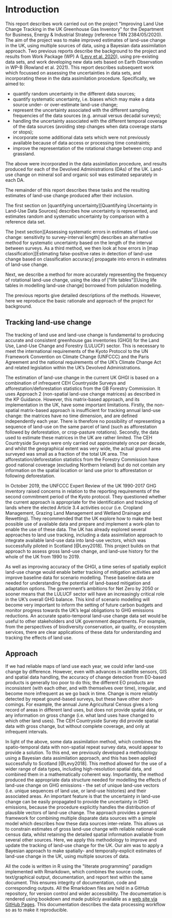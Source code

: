 # Introduction
<!--- { rendering -->

<!--- } -->


This report describes work carried out on the project 
 "Improving Land Use Change Tracking in the UK Greenhouse Gas Inventory" for the Department for Business, Energy & Industrial Strategy (reference TRN 2384/05/2020). The aim of the project was to make improved estimates of land-use change in the UK, using multiple sources of data, using a Bayesian data assimilation approach.  Two previous reports describe the background to the project and results from Work Package (WP) A ([Levy et al. 2020](https://nerc-ceh.github.io/luc_track/)), using pre-existing data sets, and work developing new data sets based on Earth Observation in WP-B (Rowland et al. 2021).
This report describes subsequent work which focussed on assessing the uncertainties in data sets, and incorporating these in the data assimilation procedure.
Specifically, we aimed to:

* quantify random uncertainty in the different data sources;
* quantify systematic uncertainty, i.e. biases which may make a data source under- or over-estimate land-use change;
* represent the uncertainty associated with the different sampling frequencies of the data sources (e.g. annual versus decadal surveys);
* handling the uncertainty associated with the different temporal coverage of the data sources (avoiding step changes when data coverage starts or stops);
* incorporate some additional data sets which were not previously available because of data access or processing time constraints;
* improve the representation of the rotational change between crop and grassland.

The above were incorporated in the data assimilation procedure, and results produced for each of the Devolved Administrations (DAs) of the UK.  Land-use change on mineral soil and organic soil was estimated separately in each DA.

The remainder of this report describes these tasks and the resulting estimates of land-use change produced after their inclusion.  

The first section on [quantifying uncertainty][Quantifying Uncertainty in Land-Use Data Sources] describes how uncertainty is represented, and estimates random and systematic uncertainty by comparison with a reference data set.

The [next section][Assessing systematic errors in estimates of land-use change: sensitivity to survey-interval length] describes an alternative method for systematic uncertainty based on the length of the interval between surveys.
As a third method, we then look at how errors in [map classification][Estimating false-positive rates in detection of land-use change based on classification accuracy] propagate into errors in estimates of land-use change.

Next, we describe a method for more accurately representing the frequency of rotational land-use change, using the idea of ["life tables"][Using life tables in modelling land-use change] borrowed from polulation modelling.

The previous reports give detailed descriptions of the methods.  However, here we reproduce the basic rationale and approach of the project for background.

## Tracking land-use change
The tracking of land use and land-use change is fundamental to producing accurate and consistent greenhouse gas inventories (GHGI) for the Land Use, Land-Use Change and Forestry (LULUCF) sector. This is necessary to meet the international requirements of the Kyoto Protocol to the UN Framework Convention on Climate Change (UNFCCC) and the Paris Agreement and the national requirements of the UK’s Climate Change Act and related legislation within the UK’s Devolved Administrations.

The estimation of land-use change in the current UK GHGI is based on a combination of infrequent CEH Countryside Surveys and afforestation/deforestation statistics from the GB Forestry Commission. It uses Approach 2 (non-spatial land-use change matrices) as described in the KP Guidance. However, this matrix-based approach, and its implementation in the UK, have some important limitations. Firstly, the non-spatial matrix-based approach is insufficient for tracking annual land-use change: the matrices have no time dimension, and are defined independently each year. There is therefore no possibility of representing a sequence of land-use on the same parcel of land (such as afforestation followed by deforestation, or crop-pasture rotations). Secondly, the data used to estimate these matrices in the UK are rather limited. The CEH Countryside Surveys were only carried out approximately once per decade, and whilst the geographical extent was very wide, the actual ground area surveyed was small as a fraction of the total UK area. The afforestation/deforestation statistics from the Forestry Commission have good national coverage (excluding Northern Ireland) but do not contain any information on the spatial location or land use prior to afforestation or following deforestation.

In October 2019, the UNFCCC Expert Review of the UK 1990-2017 GHG inventory raised concerns in relation to the reporting requirements of the second commitment period of the Kyoto protocol. They questioned whether the current approach is appropriate for the identification and tracking of lands where the elected Article 3.4 activities occur (i.e. Cropland Management, Grazing Land Management and Wetland Drainage and Rewetting). They recommended that the UK explore how to make the best possible use of available data and prepare and implement a work-plan to enable the use of these data. The UK has already explored several approaches to land use tracking, including a data assimilation approach to integrate available land-use data into land-use vectors, which was successfully piloted in Scotland [@Levy2018]. This project builds on that approach to assess gross land-use change, and land-use history for the whole of the UK from 1990 to 2019. 

As well as improving accuracy of the GHGI, a time series of spatially explicit land-use change would enable better tracking of mitigation activities and improve baseline data for scenario modelling. These baseline data are needed for understanding the potential of land-based mitigation and adaptation options. The government’s ambitions for Net Zero by 2050 or sooner means that the LULUCF sector will have an increasingly critical role in the UK’s overall GHG balance. This kind of scenario modelling will become very important to inform the setting of future carbon budgets and monitor progress towards the UK’s legal obligations to GHG emissions reductions. An accurate spatio-temporal land-use change data set would be useful to other stakeholders and UK government departments. For example, from the perspectives of biodiversity conservation, air quality, or ecosystem services, there are clear applications of these data for understanding and tracking the effects of land use.

## Approach 
If we had reliable maps of land use each year, we could infer land-use change by difference.  However, even with advances in satellite sensors, GIS and spatial data handling, the accuracy of change detection from EO-based products is generally too poor to do this; the different EO products are inconsistent (with each other, and with themselves over time), irregular, and become more infrequent as we go back in time.
Change is more reliably detected by repeat gound-based surveys, but these have other short-comings. For example, the annual June Agricultural Census gives a long record of areas in different land uses, but does not provide spatial data, or any information on gross change (i.e. what land uses have changed to which other land uses). The CEH Countryside Survey did provide spatial data with gross change, but without complete coverage, and only at infrequent intervals.

In light of the above, some data assimilation method, which combines the spatio-temporal data with non-spatial repeat survey data, would appear to provide a solution. To this end, we previously developed a methodology using a Bayesian data assimilation approach, and this has been applied successfully to Scotland [@Levy2018]. This method allowed for the use of a wider range of data types, including high-resolution spatial data, and combined them in a mathematically coherent way. Importantly, the method produced the appropriate data structure needed for modelling the effects of land-use change on GHG emissions - the set of unique land-use vectors (i.e. unique sequences of land use, or land-use histories) and their associated areas. An important feature is that the uncertainty in land-use change can be easily propagated to provide the uncertainty in GHG emissions, because the procedure explicitly handles the distribution of plausible vectors of land-use change.
The approach provides a general framework for combining multiple disparate data sources with a simple model which describes how these data sources inter-relate. This allows us to constrain estimates of gross land-use change with reliable national-scale census data, whilst retaining the detailed spatial information available from several other sources. Here, we apply this  methodology to improve and update the tracking of land-use change for the UK. Our aim was to apply a Bayesian approach to make spatially- and temporally-explicit estimates of land-use change in the UK, using multiple sources of data.

All the code is written in R using the "literate programming" paradigm implemented with Rmarkdown, which combines the source code, text/graphical output, documentation, and report text within the same document.  This ensures integrity of documentation, code and corresponding outputs. All the Rmarkdown files are held in a GitHub repository, for version control and wider accessibility. The documentation is rendered using bookdown and made publicly available as a [web site via GitHub Pages](https://nerc-ceh.github.io/luc_track/). This documentation describes the data processing workflow so as to make it reproducible.
